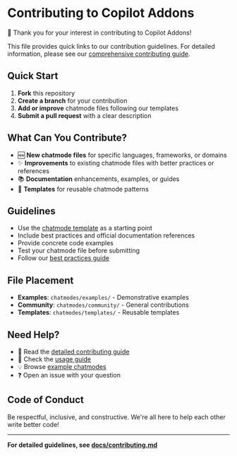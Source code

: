 # Contributing to Copilot Addons

👋 Thank you for your interest in contributing to Copilot Addons!

This file provides quick links to our contribution guidelines. For detailed information, please see our [comprehensive contributing guide](docs/contributing.md).

## Quick Start

1. **Fork** this repository
2. **Create a branch** for your contribution
3. **Add or improve** chatmode files following our templates
4. **Submit a pull request** with a clear description

## What Can You Contribute?

- 🆕 **New chatmode files** for specific languages, frameworks, or domains
- ✨ **Improvements** to existing chatmode files with better practices or references
- 📚 **Documentation** enhancements, examples, or guides
- 🔧 **Templates** for reusable chatmode patterns

## Guidelines

- Use the [chatmode template](chatmodes/templates/chatmode-template.md) as a starting point
- Include best practices and official documentation references
- Provide concrete code examples
- Test your chatmode file before submitting
- Follow our [best practices guide](docs/best-practices.md)

## File Placement

- **Examples**: `chatmodes/examples/` - Demonstrative examples
- **Community**: `chatmodes/community/` - General contributions
- **Templates**: `chatmodes/templates/` - Reusable templates

## Need Help?

- 📖 Read the [detailed contributing guide](docs/contributing.md)
- 📘 Check the [usage guide](docs/usage-guide.md)
- 💡 Browse [example chatmodes](chatmodes/examples/)
- ❓ Open an issue with your question

## Code of Conduct

Be respectful, inclusive, and constructive. We're all here to help each other write better code!

---

**For detailed guidelines, see [docs/contributing.md](docs/contributing.md)**
